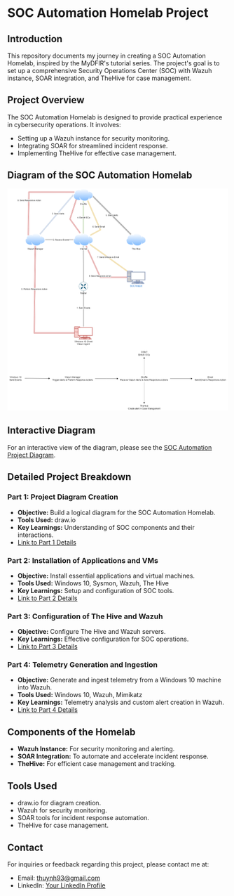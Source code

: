 # SOC Automation Homelab Project

## Introduction
This repository documents my journey in creating a SOC Automation Homelab, inspired by the MyDFIR's tutorial series. The project's goal is to set up a comprehensive Security Operations Center (SOC) with Wazuh instance, SOAR integration, and TheHive for case management.

## Project Overview
The SOC Automation Homelab is designed to provide practical experience in cybersecurity operations. It involves:
- Setting up a Wazuh instance for security monitoring.
- Integrating SOAR for streamlined incident response.
- Implementing TheHive for effective case management.

## Diagram of the SOC Automation Homelab
![SOC Automation Homelab Diagram](/SOC%20Automation%20Project%20Diagram.drawio.png)

## Interactive Diagram
For an interactive view of the diagram, please see the [SOC Automation Project Diagram](/SOC%20Automation%20Project%20Diagram.drawio.html).

## Detailed Project Breakdown

### Part 1: Project Diagram Creation
- **Objective:** Build a logical diagram for the SOC Automation Homelab.
- **Tools Used:** draw.io
- **Key Learnings:** Understanding of SOC components and their interactions.
- [Link to Part 1 Details](#part-1-details)

### Part 2: Installation of Applications and VMs
- **Objective:** Install essential applications and virtual machines.
- **Tools Used:** Windows 10, Sysmon, Wazuh, The Hive
- **Key Learnings:** Setup and configuration of SOC tools.
- [Link to Part 2 Details](#part-2-details)

### Part 3: Configuration of The Hive and Wazuh
- **Objective:** Configure The Hive and Wazuh servers.
- **Key Learnings:** Effective configuration for SOC operations.
- [Link to Part 3 Details](#part-3-details)

### Part 4: Telemetry Generation and Ingestion
- **Objective:** Generate and ingest telemetry from a Windows 10 machine into Wazuh.
- **Tools Used:** Windows 10, Wazuh, Mimikatz
- **Key Learnings:** Telemetry analysis and custom alert creation in Wazuh.
- [Link to Part 4 Details](#part-4-details)

## Components of the Homelab
- **Wazuh Instance:** For security monitoring and alerting.
- **SOAR Integration:** To automate and accelerate incident response.
- **TheHive:** For efficient case management and tracking.

## Tools Used
- draw.io for diagram creation.
- Wazuh for security monitoring.
- SOAR tools for incident response automation.
- TheHive for case management.

## Contact
For inquiries or feedback regarding this project, please contact me at:
- Email: [thuynh93@gmail.com](mailto:thuynh93@gmail.com)
- LinkedIn: [Your LinkedIn Profile](https://www.linkedin.com/in/thong-huynh-7451ba172/)
